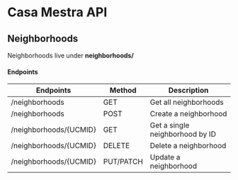 # Casa Mestra API

## Neighborhoods

Neighborhoods live under **neighborhoods/**

#### Endpoints

Endpoints | Method | Description
----------|-------|-----
/neighborhoods | GET | Get all neighborhoods
/neighborhoods | POST | Create a neighborhood
/neighborhoods/{UCMID} | GET | Get a single neighborhood by ID
/neighborhoods/{UCMID} | DELETE | Delete a neighborhood
/neighborhoods/{UCMID} | PUT/PATCH | Update a neighborhood